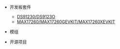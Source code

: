 - 开发板套件
  - [DS91230/DS9123O](ds9123o/ds9123o.md)
  - [MAX17260/MAX17260GEVKIT/MAX17260XEVKIT](max17260/max17260.md)
- 模组

- 开源项目
